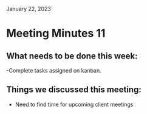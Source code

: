 January 22, 2023

# Meeting Minutes 11

## What needs to be done this week:

-Complete tasks assigned on kanban.

## Things we discussed this meeting:

- Need to find time for upcoming client meetings

